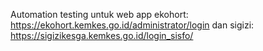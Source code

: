 Automation testing untuk web app ekohort: https://ekohort.kemkes.go.id/administrator/login dan sigizi: https://sigizikesga.kemkes.go.id/login_sisfo/
